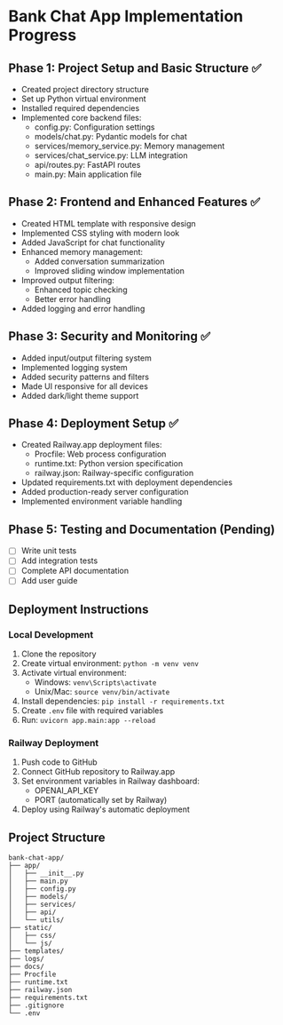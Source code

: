 # Bank Chat App Implementation Progress

## Phase 1: Project Setup and Basic Structure ✅
- Created project directory structure
- Set up Python virtual environment
- Installed required dependencies
- Implemented core backend files:
  - config.py: Configuration settings
  - models/chat.py: Pydantic models for chat
  - services/memory_service.py: Memory management
  - services/chat_service.py: LLM integration
  - api/routes.py: FastAPI routes
  - main.py: Main application file

## Phase 2: Frontend and Enhanced Features ✅
- Created HTML template with responsive design
- Implemented CSS styling with modern look
- Added JavaScript for chat functionality
- Enhanced memory management:
  - Added conversation summarization
  - Improved sliding window implementation
- Improved output filtering:
  - Enhanced topic checking
  - Better error handling
- Added logging and error handling

## Phase 3: Security and Monitoring ✅
- Added input/output filtering system
- Implemented logging system
- Added security patterns and filters
- Made UI responsive for all devices
- Added dark/light theme support

## Phase 4: Deployment Setup ✅
- Created Railway.app deployment files:
  - Procfile: Web process configuration
  - runtime.txt: Python version specification
  - railway.json: Railway-specific configuration
- Updated requirements.txt with deployment dependencies
- Added production-ready server configuration
- Implemented environment variable handling

## Phase 5: Testing and Documentation (Pending)
- [ ] Write unit tests
- [ ] Add integration tests
- [ ] Complete API documentation
- [ ] Add user guide

## Deployment Instructions

### Local Development
1. Clone the repository
2. Create virtual environment: `python -m venv venv`
3. Activate virtual environment:
   - Windows: `venv\Scripts\activate`
   - Unix/Mac: `source venv/bin/activate`
4. Install dependencies: `pip install -r requirements.txt`
5. Create `.env` file with required variables
6. Run: `uvicorn app.main:app --reload`

### Railway Deployment
1. Push code to GitHub
2. Connect GitHub repository to Railway.app
3. Set environment variables in Railway dashboard:
   - OPENAI_API_KEY
   - PORT (automatically set by Railway)
4. Deploy using Railway's automatic deployment

## Project Structure
```
bank-chat-app/
├── app/
│   ├── __init__.py
│   ├── main.py
│   ├── config.py
│   ├── models/
│   ├── services/
│   ├── api/
│   └── utils/
├── static/
│   ├── css/
│   └── js/
├── templates/
├── logs/
├── docs/
├── Procfile
├── runtime.txt
├── railway.json
├── requirements.txt
├── .gitignore
└── .env
``` 